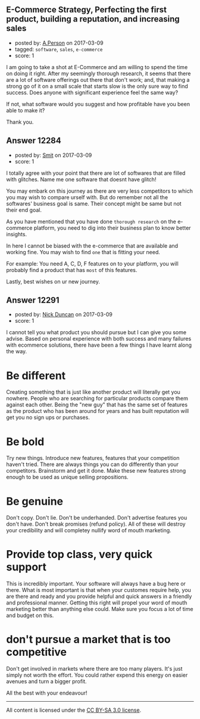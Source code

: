 ## E-Commerce Strategy, Perfecting the first product, building a reputation, and increasing sales

- posted by: [A.Person](https://stackexchange.com/users/10418242/a-person) on 2017-03-09
- tagged: `software`, `sales`, `e-commerce`
- score: 1

<p>I am going to take a shot at E-Commerce and am willing to spend the time on doing it right. After my seemingly thorough research, it seems that there are a lot of software offerings out there that don't work; and, that making a strong go of it on a small scale that starts slow is the only sure way to find success.  Does anyone with significant experience feel the same way? </p>

<p>If not, what software would you suggest and how profitable have you been able to make it?</p>

<p>Thank you. </p>



## Answer 12284

- posted by: [Smit](https://stackexchange.com/users/7665731/smit) on 2017-03-09
- score: 1

<p>I totally agree with your point that there are lot of softwares that are filled with glitches. Name me one software that doesnt have glitch! </p>

<p>You may embark on this journey as there are very less competitors to which you may wish to compare urself with. But do remember not all the softwares' business goal is same. Their concept might be same but not their end goal. </p>

<p>As you have mentioned that you have done <code>thorough research</code> on the e-commerce platform, you need to dig into their business plan to know better insights. </p>

<p>In here I cannot be biased with the e-commerce that are available and working fine. You may wish to find <code>one</code> that is fitting your need. </p>

<p>For example: 
You need A, C, D, F features on to your platform, you will probably find a product that has <code>most</code> of this features. </p>

<p>Lastly, best wishes on ur new journey.</p>



## Answer 12291

- posted by: [Nick Duncan](https://stackexchange.com/users/5384292/nick-duncan) on 2017-03-09
- score: 1

<p>I cannot tell you what product you should pursue but I can give you some advise.  Based on personal experience with both success and many failures with ecommerce solutions, there have been a few things I have learnt along the way.</p>

<h1>Be different</h1>

<p>Creating something that is just like another product will literally get you nowhere. People who are searching for particular products compare them against each other.  Being the "new guy" that has the same set of features as the product who has been around for years and has built reputation will get you no sign ups or purchases. </p>

<h1>Be bold</h1>

<p>Try new things. Introduce new features, features that your competition haven't tried.  There are always things you can do differently than your competitors. Brainstorm and get it done. Make these new features strong enough to be used as unique selling propositions.</p>

<h1>Be genuine</h1>

<p>Don't copy. Don't lie. Don't be underhanded. Don't advertise features you don't have. Don't break promises (refund policy). All of these will destroy your credibility and will completey nullify word of mouth marketing. </p>

<h1>Provide top class, very quick support</h1>

<p>This is incredibly important.  Your software will always have a bug here or there. What is most important is that when your customes require help, you are there and ready and you provide helpful and quick answers in a friendly and professional manner. Getting this right will propel your word of mouth marketing better than anything else could. Make sure you focus a lot of time and budget on this.</p>

<h1>don't pursue a market that is too competitive</h1>

<p>Don't get involved in markets where there are too many players. It's just simply not worth the effort. You could rather expend this energy on easier avenues and turn a bigger profit.  </p>

<p>All the best with your endeavour!</p>




---

All content is licensed under the [CC BY-SA 3.0 license](https://creativecommons.org/licenses/by-sa/3.0/).

